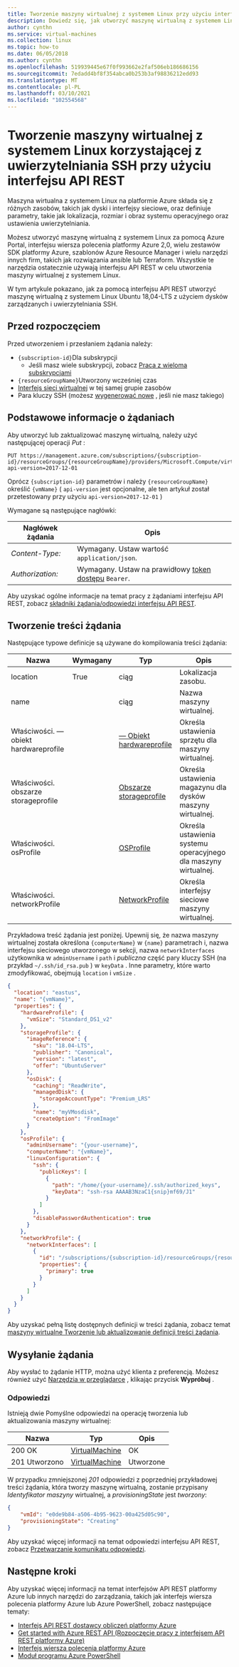```yaml
---
title: Tworzenie maszyny wirtualnej z systemem Linux przy użyciu interfejsu API REST
description: Dowiedz się, jak utworzyć maszynę wirtualną z systemem Linux na platformie Azure, która używa Managed Disks i uwierzytelniania SSH przy użyciu interfejsu API REST platformy Azure.
author: cynthn
ms.service: virtual-machines
ms.collection: linux
ms.topic: how-to
ms.date: 06/05/2018
ms.author: cynthn
ms.openlocfilehash: 519939445e67f0f993662e2faf506eb186686156
ms.sourcegitcommit: 7edadd4bf8f354abca0b253b3af98836212edd93
ms.translationtype: MT
ms.contentlocale: pl-PL
ms.lasthandoff: 03/10/2021
ms.locfileid: "102554568"
---
```

# <a name="create-a-linux-virtual-machine-that-uses-ssh-authentication-with-the-rest-api"></a>Tworzenie maszyny wirtualnej z systemem Linux korzystającej z uwierzytelniania SSH przy użyciu interfejsu API REST

Maszyna wirtualna z systemem Linux na platformie Azure składa się z różnych zasobów, takich jak dyski i interfejsy sieciowe, oraz definiuje parametry, takie jak lokalizacja, rozmiar i obraz systemu operacyjnego oraz ustawienia uwierzytelniania.

Możesz utworzyć maszynę wirtualną z systemem Linux za pomocą Azure Portal, interfejsu wiersza polecenia platformy Azure 2,0, wielu zestawów SDK platformy Azure, szablonów Azure Resource Manager i wielu narzędzi innych firm, takich jak rozwiązania ansible lub Terraform. Wszystkie te narzędzia ostatecznie używają interfejsu API REST w celu utworzenia maszyny wirtualnej z systemem Linux.

W tym artykule pokazano, jak za pomocą interfejsu API REST utworzyć maszynę wirtualną z systemem Linux Ubuntu 18,04-LTS z użyciem dysków zarządzanych i uwierzytelniania SSH.

## <a name="before-you-start"></a>Przed rozpoczęciem

Przed utworzeniem i przesłaniem żądania należy:

* `{subscription-id}`Dla subskrypcji
  * Jeśli masz wiele subskrypcji, zobacz [Praca z wieloma subskrypcjami](/cli/azure/manage-azure-subscriptions-azure-cli)
* `{resourceGroupName}`Utworzony wcześniej czas
* [Interfejs sieci wirtualnej](../../virtual-network/virtual-network-network-interface.md) w tej samej grupie zasobów
* Para kluczy SSH (możesz [wygenerować nowe](mac-create-ssh-keys.md) , jeśli nie masz takiego)

## <a name="request-basics"></a>Podstawowe informacje o żądaniach

Aby utworzyć lub zaktualizować maszynę wirtualną, należy użyć następującej operacji *Put* :

``` http
PUT https://management.azure.com/subscriptions/{subscription-id}/resourceGroups/{resourceGroupName}/providers/Microsoft.Compute/virtualMachines/{vmName}?api-version=2017-12-01
```

Oprócz `{subscription-id}` parametrów i należy `{resourceGroupName}` określić `{vmName}` ( `api-version` jest opcjonalne, ale ten artykuł został przetestowany przy użyciu `api-version=2017-12-01` )

Wymagane są następujące nagłówki:

| Nagłówek żądania   | Opis |
|------------------|-----------------|
| *Content-Type:*  | Wymagany. Ustaw wartość `application/json`. |
| *Authorization:* | Wymagany. Ustaw na prawidłowy [token dostępu](/rest/api/azure/#authorization-code-grant-interactive-clients) `Bearer`. |

Aby uzyskać ogólne informacje na temat pracy z żądaniami interfejsu API REST, zobacz [składniki żądania/odpowiedzi interfejsu API REST](/rest/api/azure/#components-of-a-rest-api-requestresponse).

## <a name="create-the-request-body"></a>Tworzenie treści żądania

Następujące typowe definicje są używane do kompilowania treści żądania:

| Nazwa                       | Wymagany | Typ                                                                                | Opis  |
|----------------------------|----------|-------------------------------------------------------------------------------------|--------------|
| location                   | True     | ciąg                                                                              | Lokalizacja zasobu. |
| name                       |          | ciąg                                                                              | Nazwa maszyny wirtualnej. |
| Właściwości. — obiekt hardwareprofile |          | [— Obiekt hardwareprofile](/rest/api/compute/virtualmachines/createorupdate#hardwareprofile) | Określa ustawienia sprzętu dla maszyny wirtualnej. |
| Właściwości. obszarze storageprofile  |          | [Obszarze storageprofile](/rest/api/compute/virtualmachines/createorupdate#storageprofile)   | Określa ustawienia magazynu dla dysków maszyny wirtualnej. |
| Właściwości. osProfile       |          | [OSProfile](/rest/api/compute/virtualmachines/createorupdate#osprofile)             | Określa ustawienia systemu operacyjnego dla maszyny wirtualnej. |
| Właściwości. networkProfile  |          | [NetworkProfile](/rest/api/compute/virtualmachines/createorupdate#networkprofile)   | Określa interfejsy sieciowe maszyny wirtualnej. |

Przykładowa treść żądania jest poniżej. Upewnij się, że nazwa maszyny wirtualnej została określona `{computerName}` w `{name}` parametrach i, nazwa interfejsu sieciowego utworzonego w sekcji, nazwa `networkInterfaces` użytkownika w `adminUsername` i `path` i *publiczna* część pary kluczy SSH (na przykład `~/.ssh/id_rsa.pub` ) w `keyData` . Inne parametry, które warto zmodyfikować, obejmują `location` i `vmSize` .  

```json
{
  "location": "eastus",
  "name": "{vmName}",
  "properties": {
    "hardwareProfile": {
      "vmSize": "Standard_DS1_v2"
    },
    "storageProfile": {
      "imageReference": {
        "sku": "18.04-LTS",
        "publisher": "Canonical",
        "version": "latest",
        "offer": "UbuntuServer"
      },
      "osDisk": {
        "caching": "ReadWrite",
        "managedDisk": {
          "storageAccountType": "Premium_LRS"
        },
        "name": "myVMosdisk",
        "createOption": "FromImage"
      }
    },
    "osProfile": {
      "adminUsername": "{your-username}",
      "computerName": "{vmName}",
      "linuxConfiguration": {
        "ssh": {
          "publicKeys": [
            {
              "path": "/home/{your-username}/.ssh/authorized_keys",
              "keyData": "ssh-rsa AAAAB3NzaC1{snip}mf69/J1"
            }
          ]
        },
        "disablePasswordAuthentication": true
      }
    },
    "networkProfile": {
      "networkInterfaces": [
        {
          "id": "/subscriptions/{subscription-id}/resourceGroups/{resourceGroupName}/providers/Microsoft.Network/networkInterfaces/{existing-nic-name}",
          "properties": {
            "primary": true
          }
        }
      ]
    }
  }
}
```

Aby uzyskać pełną listę dostępnych definicji w treści żądania, zobacz temat [maszyny wirtualne Tworzenie lub aktualizowanie definicji treści żądania](/rest/api/compute/virtualmachines/createorupdate#definitions).

## <a name="sending-the-request"></a>Wysyłanie żądania

Aby wysłać to żądanie HTTP, można użyć klienta z preferencją. Możesz również użyć [Narzędzia w przeglądarce](/rest/api/compute/virtualmachines/createorupdate) , klikając przycisk **Wypróbuj** .

### <a name="responses"></a>Odpowiedzi

Istnieją dwie Pomyślne odpowiedzi na operację tworzenia lub aktualizowania maszyny wirtualnej:

| Nazwa        | Typ                                                                              | Opis |
|-------------|-----------------------------------------------------------------------------------|-------------|
| 200 OK      | [VirtualMachine](/rest/api/compute/virtualmachines/createorupdate#virtualmachine) | OK          |
| 201 Utworzono | [VirtualMachine](/rest/api/compute/virtualmachines/createorupdate#virtualmachine) | Utworzone     |

W przypadku zmniejszonej *201* odpowiedzi z poprzedniej przykładowej treści żądania, która tworzy maszynę wirtualną, zostanie przypisany *Identyfikator maszyny* wirtualnej, a *provisioningState* jest *tworzony*:

```json
{
    "vmId": "e0de9b84-a506-4b95-9623-00a425d05c90",
    "provisioningState": "Creating"
}
```

Aby uzyskać więcej informacji na temat odpowiedzi interfejsu API REST, zobacz [Przetwarzanie komunikatu odpowiedzi](/rest/api/azure/#process-the-response-message).

## <a name="next-steps"></a>Następne kroki

Aby uzyskać więcej informacji na temat interfejsów API REST platformy Azure lub innych narzędzi do zarządzania, takich jak interfejs wiersza polecenia platformy Azure lub Azure PowerShell, zobacz następujące tematy:

- [Interfejs API REST dostawcy obliczeń platformy Azure](/rest/api/compute/)
- [Get started with Azure REST API (Rozpoczęcie pracy z interfejsem API REST platformy Azure)](/rest/api/azure/)
- [Interfejs wiersza polecenia platformy Azure](/cli/azure/)
- [Moduł programu Azure PowerShell](/powershell/azure/)
